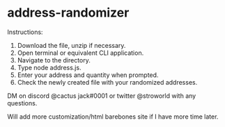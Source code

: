 # address-randomizer

Instructions:

1. Download the file, unzip if necessary.
2. Open terminal or equivalent CLI application.
3. Navigate to the directory.
4. Type node address.js.
5. Enter your address and quantity when prompted.
6. Check the newly created file with your randomized addresses.

DM on discord @cactus jack#0001 or twitter @stroworld with any questions.

Will add more customization/html barebones site if I have more time later.
